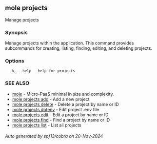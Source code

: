 ## mole projects

Manage projects

### Synopsis

Manage projects within the application. 
This command provides subcommands for creating, listing, 
finding, editing, and deleting projects.

### Options

```
  -h, --help   help for projects
```

### SEE ALSO

* [mole](mole.md)	 - Micro-PaaS minimal in size and complexity.
* [mole projects add](mole_projects_add.md)	 - Add a new project
* [mole projects delete](mole_projects_delete.md)	 - Delete a project by name or ID
* [mole projects dotenv](mole_projects_dotenv.md)	 - Edit project .env file
* [mole projects edit](mole_projects_edit.md)	 - Edit a project by name or ID
* [mole projects find](mole_projects_find.md)	 - Find a project by name or ID
* [mole projects list](mole_projects_list.md)	 - List all projects

###### Auto generated by spf13/cobra on 20-Nov-2024
